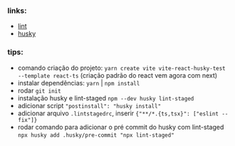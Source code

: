 ### links:

- [lint](https://medium.com/how-to-react/config-eslint-and-prettier-in-visual-studio-code-for-react-js-development-97bb2236b31a)
- [husky](https://medium.com/how-to-react/how-to-use-husky-and-lint-staged-in-react-js-to-push-your-error-free-code-to-git-f9a382d4b624)

### tips:

- comando criação do projeto: `yarn create vite vite-react-husky-test --template react-ts` (criação padrão do react vem agora com next)
- instalar dependências: `yarn` | `npm install`
- rodar `git init`
- instalação husky e lint-staged `npm --dev husky lint-staged`
- adicionar script `"postinstall": "husky install"`
- adicionar arquivo `.lintstagedrc`, inserir `{"**/*.{ts,tsx}": ["eslint --fix"]}`
- rodar comando para adicionar o pré commit do husky com lint-staged `npx husky add .husky/pre-commit "npx lint-staged"`
